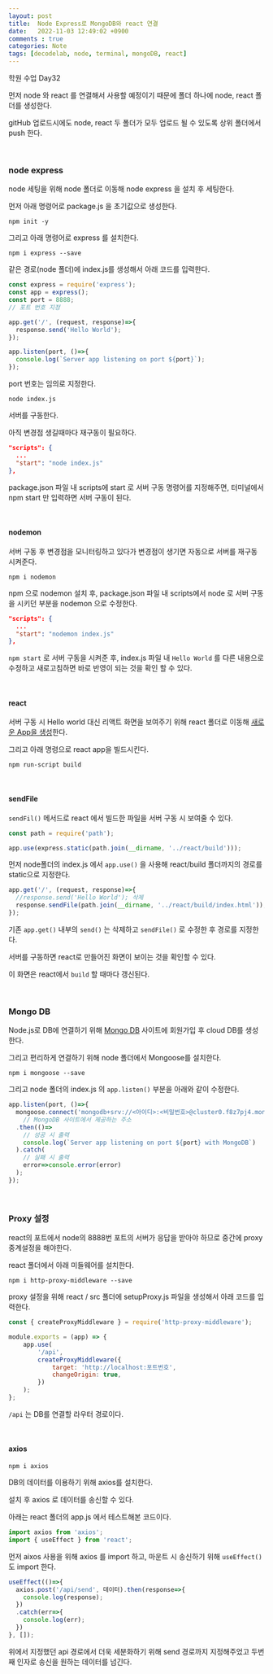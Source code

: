 ```yaml
---
layout: post
title:  Node Express로 MongoDB와 react 연결
date:   2022-11-03 12:49:02 +0900
comments : true
categories: Note
tags: [decodelab, node, terminal, mongoDB, react]
---
```


학원 수업 Day32

먼저 node 와 react 를 연결해서 사용할 예정이기 때문에 폴더 하나에 node, react 폴더를 생성한다.

gitHub 업로드시에도 node, react 두 폴더가 모두 업로드 될 수 있도록 상위 폴더에서 push 한다.

<br>

### node express

node 세팅을 위해 node 폴더로 이동해 node express 을 설치 후 세팅한다.

먼저 아래 명령어로 package.js 을 초기값으로 생성한다.

```terminal
npm init -y
```

그리고 아래 명령어로 express 를 설치한다.

```terminal
npm i express --save
```

같은 경로(node 폴더)에 index.js를 생성해서 아래 코드를 입력한다.

```javascript
const express = require('express');
const app = express();
const port = 8888;
// 포트 번호 지정

app.get('/', (request, response)=>{
  response.send('Hello World');
});

app.listen(port, ()=>{
  console.log(`Server app listening on port ${port}`);
});
```

port 번호는 임의로 지정한다.

```terminal
node index.js
```

서버를 구동한다.

아직 변경점 생길때마다 재구동이 필요하다.

```json
"scripts": {
  ...
  "start": "node index.js"
},
```

package.json 파일 내 scripts에 start 로 서버 구동 명령어를 지정해주면, 터미널에서 npm start 만 입력하면 서버 구동이 된다.

<br>

#### nodemon

서버 구동 후 변경점을 모니터링하고 있다가 변경점이 생기면 자동으로 서버를 재구동 시켜준다.

```terminal
npm i nodemon
```

npm 으로 nodemon 설치 후, package.json 파일 내 scripts에서 node 로 서버 구동을 시키던 부분을 nodemon 으로 수정한다.  

```json
"scripts": {
  ...
  "start": "nodemon index.js"
},
```

`npm start` 로 서버 구동을 시켜준 후, index.js 파일 내 `Hello World` 를 다른 내용으로 수정하고 새로고침하면 바로 반영이 되는 것을 확인 할 수 있다.

<br>

#### react

서버 구동 시 Hello world 대신 리액트 화면을 보여주기 위해 react 폴더로 이동해 [새로운 App을 생성](/note/2022/10/11/decodelab-study-day15.html#h-리액트)한다.

그리고 아래 명령으로 react app을 빌드시킨다.

```terminal
npm run-script build
```

<br>

#### sendFile

`sendFil()` 메서드로 react 에서 빌드한 파일을 서버 구동 시 보여줄 수 있다.

```javascript
const path = require('path');

app.use(express.static(path.join(__dirname, '../react/build')));
```

먼저 node폴더의 index.js 에서 `app.use()` 을 사용해 react/build 폴더까지의 경로를 static으로 지정한다.

```javascript
app.get('/', (request, response)=>{
  //response.send('Hello World'); 삭제
  response.sendFile(path.join(__dirname, '../react/build/index.html'));
});
```

기존 `app.get()` 내부의 `send()` 는 삭제하고 `sendFile()` 로 수정한 후 경로를 지정한다.

서버를 구동하면 react로 만들어진 화면이 보이는 것을 확인할 수 있다.

이 화면은 react에서 `build` 할 때마다 갱신된다.

<br>

### Mongo DB

Node.js로 DB에 연결하기 위해 [Mongo DB](https://www.mongodb.com/) 사이트에 회원가입 후 cloud DB를 생성한다.

그리고 편리하게 연결하기 위해 node 폴더에서 Mongoose를 설치한다.

```terminal
npm i mongoose --save
```

그리고 node 폴더의 index.js 의 `app.listen()` 부분을 아래와 같이 수정한다.

```javascript
app.listen(port, ()=>{
  mongoose.connect('mongodb+srv://<아이디>:<비밀번호>@cluster0.f8z7pj4.mongodb.net/?retryWrites=true&w=majority')
    // MongoDB 사이트에서 제공하는 주소
  .then(()=>
    // 성공 시 출력
    console.log(`Server app listening on port ${port} with MongoDB`)
  ).catch(
    // 실패 시 출력
    error=>console.error(error)
  );
});
```

<br>

### Proxy 설정

react의 포트에서 node의 8888번 포트의 서버가 응답을 받아야 하므로 중간에 proxy 중계설정을 해야한다.

react 폴더에서 아래 미들웨어를 설치한다.

```terminal
npm i http-proxy-middleware --save
```

proxy 설정을 위해 react / src 폴더에 setupProxy.js 파일을 생성해서 아래 코드를 입력한다.

```javascript
const { createProxyMiddleware } = require('http-proxy-middleware');

module.exports = (app) => {
	app.use(
		'/api',
		createProxyMiddleware({
			target: 'http://localhost:포트번호',
			changeOrigin: true,
		})
	);
};
```

`/api` 는 DB를 연결할 라우터 경로이다.

<br>

#### axios

```terminal
npm i axios
```

DB의 데이터를 이용하기 위해 axios를 설치한다.

설치 후 axios 로 데이터를 송신할 수 있다.

아래는 react 폴더의 app.js 에서 테스트해본 코드이다.

```javascript
import axios from 'axios';
import { useEffect } from 'react';
```

먼저 aixos 사용을 위해 axios 를 import 하고, 마운트 시 송신하기 위해 `useEffect()` 도 import 한다.

```javascript
useEffect(()=>{
  axios.post('/api/send', 데이터).then(response=>{
    console.log(response);
  })
  .catch(err=>{
    console.log(err);
  })
}, []);
```

위에서 지정했던 api 경로에서 더욱 세분화하기 위해 send 경로까지 지정해주었고 두번째 인자로 송신을 원하는 데이터를 넘긴다.

<br>

